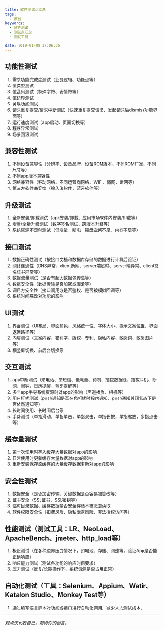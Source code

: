 ```yaml
---
title: 软件测试点汇总
tags:
  - 原创
keywords:
  - 软件测试
  - 测试点汇总
  - 测试工具

date: 2019-01-08 17:06:36
---
```


## 功能性测试
1. 需求功能完成度测试（业务逻辑、功能点等）
2. 值类型测试
3. 值乱码测试（特殊字符、表情符等）
4. 值边界测试
5. 关联功能测试
6. 请求重复提交/请求中断测试（快速重复提交请求、发起请求后dismiss功能界面等）
7. 运行速度测试（app启动、页面切换等）
8. 程序异常测试
9. 场景回滚测试

## 兼容性测试
1. 不同设备兼容性（分辨率、设备品牌、设备ROM版本、不同ROM厂家、不同尺寸等）
2. 不同app版本兼容性
3. 网络兼容性（移动网络、不同运营商网络、WIFI、弱网、断网等）
4. 第三方软件兼容性（输入法软件、蓝牙软件等）

## 升级测试
1. 全新安装/卸载测试（apk安装/卸载、应用市场软件内安装/卸载等）
2. 增量/全量升级测试（数字签名测试、跨版本升级等）
3. 系统资源不足时测试（低电量、断电、硬盘空间不足、内存不足等）

## 接口测试
1. 数据正确性测试（按接口文档和数据库存储的数据进行计算后验证）
2. 网络连通性（DNS异常、client断网、server端超时、server端异常、client签名证书异常等）
3. 数据流量测试（是否有超大数据包传递等）
4. 数据安全性（数据传输是否加密或混淆等）
5. 调用方安全性（接口调用方是否鉴权、是否被模拟回调等）
6. 系统时间篡改对功能的影响

## UI测试
1. 界面测试（UI布局、界面颜色、风格统一性、字体大小、提示文案位置、界面返回路径等）
2. 内容测试（文案内容、错别字、版权、专利、隐私内容、敏感词、敏感图片等）
3. 横竖屏切换、前后台切换等

## 交互测试
1. app中断测试（来电话、来短信、低电量、待机、插拔数据线、插拔耳机、断网、闹钟，日历提醒，蓝牙提醒等）
2. 多个app争夺系统资源时对app的影响（声道播放、相机等）
3. 用户打扰测试（push通知是否在免打扰时段内通知、push通知关闭状态下是否依然通知等）
4. 长时间使用、长时间后台等
5. 手势测试（单指滑动，单指单击，单指双击，单指长按，单指缩放，多指点击等）

## 缓存量测试
1. 第一次使用时存入缓存大量数据对app的影响
2. 日常使用时更新缓存大量数据对app的影响
3. 重新安装保存原缓存的大量缓存数据更新对app的影响

## 安全性测试
1. 数据安全（是否加密传输、关键数据是否容易被篡改等）
2. 证书安全（SSL证书、SSL密钥等）
3. 临时目录数据、缓存数据是否安全存储不被恶意读取
4. 软件权限安全性（扣费风险、隐私泄露风险、非法授权访问等）

## 性能测试（测试工具：LR、NeoLoad、ApacheBench、jmeter、http_load等）
1. 极限测试（在各种边界压力情况下，如电池、存储、网速等，验证App是否能正确响应）
2. 响应能力测试（测试各功能的响应时间要求）
3. 压力测试（反复/长期操作下、系统资源是否占用正常）

## 自动化测试（工具：Selenium、Appium、Watir、Katalon Studio、Monkey Test等）
1. 通过编写语言脚本对功能或接口进行自动化调用，减少人力测试成本。


-----

*观点仅代表自己，期待你的留言。*
